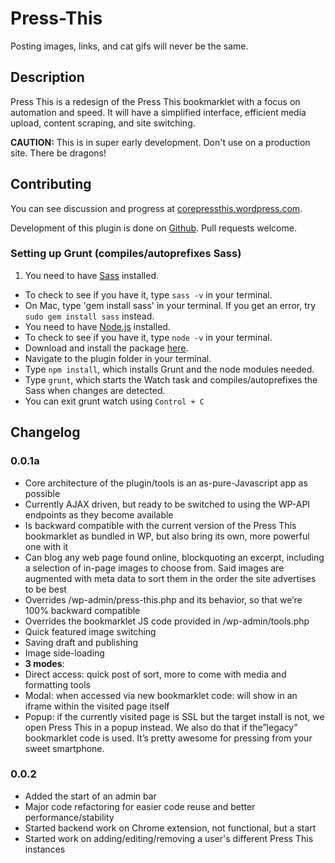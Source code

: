 Press-This
==========
Posting images, links, and cat gifs will never be the same.

## Description

Press This is a redesign of the Press This bookmarklet with a focus on automation and speed. It will have a simplified interface, efficient media upload, content scraping, and site switching.

**CAUTION:** This is in super early development. Don't use on a production site. There be dragons!

## Contributing

You can see discussion and progress at [corepressthis.wordpress.com](corepressthis.wordpress.com).

Development of this plugin is done on [Github](https://github.com/MichaelArestad/Press-This). Pull requests welcome.

### Setting up Grunt (compiles/autoprefixes Sass)
1. You need to have [Sass](http://sass-lang.com/install) installed.
 * To check to see if you have it, type `sass -v` in your terminal.
 * On Mac, type 'gem install sass' in your terminal. If you get an error, try `sudo gem install sass` instead.
* You need to have [Node.js](http://nodejs.org/) installed.
 * To check to see if you have it, type `node -v` in your terminal.
 * Download and install the package [here](http://nodejs.org/).
* Navigate to the plugin folder in your terminal.
* Type `npm install`, which installs Grunt and the node modules needed.
* Type `grunt`, which starts the Watch task and compiles/autoprefixes the Sass when changes are detected.
 * You can exit grunt watch using `Control + C`

## Changelog

### 0.0.1a
 * Core architecture of the plugin/tools is an as-pure-Javascript app as possible
 * Currently AJAX driven, but ready to be switched to using the WP-API endpoints as they become available
 * Is backward compatible with the current version of the Press This bookmarklet as bundled in WP, but also bring its own, more powerful one with it
 * Can blog any web page found online, blockquoting an excerpt, including a selection of in-page images to choose from. Said images are augmented with meta data to sort them in the order the site advertises to be best
 * Overrides /wp-admin/press-this.php and its behavior, so that we’re 100% backward compatible
 * Overrides the bookmarklet JS code provided in /wp-admin/tools.php
 * Quick featured image switching
 * Saving draft and publishing
 * Image side-loading
 * **3 modes**:
  * Direct access: quick post of sort, more to come with media and formatting tools
  * Modal: when accessed via new bookmarklet code: will show in an iframe within the visited page itself
  * Popup: if the currently visited page is SSL but the target install is not, we open Press This in a popup instead. We also do that if the”legacy” bookmarklet code is used. It’s pretty awesome for pressing from your sweet smartphone.

### 0.0.2
 * Added the start of an admin bar
 * Major code refactoring for easier code reuse and better performance/stability
 * Started backend work on Chrome extension, not functional, but a start
 * Started work on adding/editing/removing a user's different Press This instances

